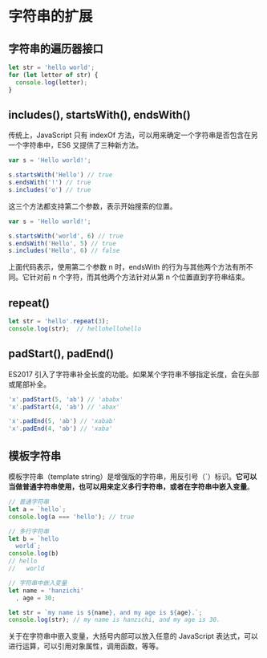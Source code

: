 # 字符串的扩展

## 字符串的遍历器接口

```javascript
let str = 'hello world';
for (let letter of str) {
  console.log(letter);
}
```

## includes(), startsWith(), endsWith()

传统上，JavaScript 只有 indexOf 方法，可以用来确定一个字符串是否包含在另一个字符串中，ES6 又提供了三种新方法。

```javascript
var s = 'Hello world!';

s.startsWith('Hello') // true
s.endsWith('!') // true
s.includes('o') // true
```

这三个方法都支持第二个参数，表示开始搜索的位置。

```javascript
var s = 'Hello world!';

s.startsWith('world', 6) // true
s.endsWith('Hello', 5) // true
s.includes('Hello', 6) // false
```

上面代码表示，使用第二个参数 n 时，endsWith 的行为与其他两个方法有所不同。它针对前 n 个字符，而其他两个方法针对从第 n 个位置直到字符串结束。

## repeat()

```javascript
let str = 'hello'.repeat(3);
console.log(str);  // hellohellohello
```

## padStart(), padEnd()

ES2017 引入了字符串补全长度的功能。如果某个字符串不够指定长度，会在头部或尾部补全。

```javascript
'x'.padStart(5, 'ab') // 'ababx'
'x'.padStart(4, 'ab') // 'abax'

'x'.padEnd(5, 'ab') // 'xabab'
'x'.padEnd(4, 'ab') // 'xaba'
```

## 模板字符串

模板字符串（template string）是增强版的字符串，用反引号（\`）标识。**它可以当做普通字符串使用，也可以用来定义多行字符串，或者在字符串中嵌入变量**。

```javascript
// 普通字符串
let a = `hello`;
console.log(a === 'hello'); // true

// 多行字符串
let b = `hello
  world`;
console.log(b)
// hello
//   world

// 字符串中嵌入变量
let name = 'hanzichi'
  , age = 30;

let str = `my name is ${name}, and my age is ${age}.`;
console.log(str); // my name is hanzichi, and my age is 30.
```

关于在字符串中嵌入变量，大括号内部可以放入任意的 JavaScript 表达式，可以进行运算，可以引用对象属性，调用函数，等等。
